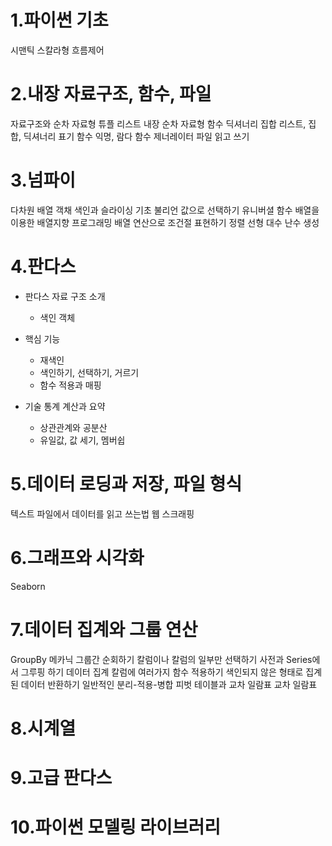 # 1.파이썬 기초

 시맨틱
 스칼라형
 흐름제어

# 2.내장 자료구조, 함수, 파일

 자료구조와 순차 자료형
  튜플
  리스트
  내장 순차 자료형 함수
  딕셔너리
  집합
  리스트, 집합, 딕셔너리 표기
 함수
  익명, 람다 함수
  제너레이터
  파일 읽고 쓰기

# 3.넘파이

 다차원 배열 객채
  색인과 슬라이싱 기초
  불리언 값으로 선택하기
 유니버셜 함수
 배열을 이용한 배열지향 프로그래밍
  배열 연산으로 조건절 표현하기
  정렬
 선형 대수
 난수 생성

# 4.판다스

- 판다스 자료 구조 소개
    - 색인 객체
     
- 핵심 기능
    - 재색인
    - 색인하기, 선택하기, 거르기
    - 함수 적용과 매핑
    
- 기술 통계 계산과 요약
    - 상관관계와 공분산
    - 유일값, 값 세기, 멤버쉽

# 5.데이터 로딩과 저장, 파일 형식

 텍스트 파일에서 데이터를 읽고 쓰는법
  웹 스크래핑

# 6.그래프와 시각화

  Seaborn

# 7.데이터 집계와 그룹 연산

 GroupBy 메카닉
  그룹간 순회하기
  칼럼이나 칼럼의 일부만 선택하기
  사전과 Series에서 그루핑 하기
 데이터 집계
  칼럼에 여러가지 함수 적용하기
  색인되지 않은 형태로 집계된 데이터 반환하기
 일반적인 분리-적용-병합
 피벗 테이블과 교차 일람표
  교차 일람표

# 8.시계열

# 9.고급 판다스

# 10.파이썬 모델링 라이브러리
